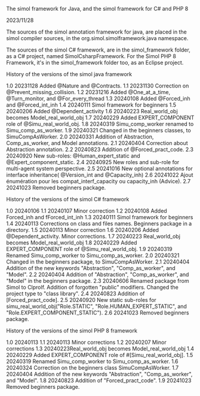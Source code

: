 The simol framework for Java, and the simol framework for C# and PHP 8

2023/11/28

The sources of the simol annotation framework for java, are placed in the simol compiler sources, in the org.simol.simolframework.java namespace.

The sources of the simol C# framework, are in the simol_framework folder, as a C# project, named SimolCsharpFramework.
For the Simol PHP 8 Framework, it's in the simol_framework folder too, as an Eclipse project.

History of the versions of the simol java framework

1.0	20231128	Added @Nature and @Contracts.
1.1 20231130	Correction on @Prevent_missing_collision.
1.2 20231216  Added @One_at_a_time, @Turn_monitor, and @For_every_thread
1.3 20240108 	Added @Forced_inh and @Forced_int_inh
1.4 20240111	Simol framework for beginners
1.5 20240206	Added @Dependent_activity
1.6 20240223	Real_world_obj becomes Model_real_world_obj
1.7	20240229	Added EXPERT_COMPONENT role of @Simu_real_world_obj.
1.8 20240319 Simu_comp_worker renamed to Simu_comp_as_worker.
1.9	20240321	Changed in the beginners classes, to SimuCompAsWorker.
2.0 20240331 Addition of Abstraction, Comp_as_worker, and Model annotations.
2.1 20240404 Correction about Abstraction annotation.
2.2 20240823 Addition of @Forced_pract_code.
2.3 20240920 New sub-roles: @Human_expert_static and @Expert_component_static.
2.4 20240925 New roles and sub-role for multi-agent system perspective.
2.5 20241016 New optional annotations for interface inheritance( @Version_int and @Capacity_inh)
2.6 20241022 Ajout énumération pour les compat_interf_capacity ou capacity_inh (Advice).
2.7 20241023 Removed beginners package.

History of the versions of the simol C# framework

1.0 20240106
1.1 20240107 Minor correction
1.2 20240108 Added Forced_inh and fForced_int_inh
1.3 20240111 Simol framework for beginners
1.4 20240113 Corrections on class and files names. Beginners package in a directory.
1.5 20240113 Minor correction
1.6 20240206	Added @Dependent_activity. Minor corrections.
1.7 20240223	Real_world_obj becomes Model_real_world_obj
1.8 20240229	Added EXPERT_COMPONENT role of @Simu_real_world_obj.
1.9	20240319	Renamed Simu_comp_worker to Simu_comp_as_worker.
2.0	20240321	Changed in the beginners package, to SimuCompAsWorker.
2.1	20240404	Addition of the new keywords "Abstraction", "Comp_as_worker", and "Model".
2.2 20240404	Addition of "Abstraction", "Comp_as_worker", and "Model" in the beginners package.
2.3	20240606	Renamed package from Simol to Clprolf. Addition of forgotten "public" modifiers. Changed the project type to "class library".
2.4 20240823 Addition of [Forced_pract_code].
2.5 20240920 New static sub-roles for simu_real_world_obj("Role.STATIC", "Role.HUMAN_EXPERT_STATIC", and "Role.EXPERT_COMPONENT_STATIC").
2.6 20241023 Removed beginners package.

History of the versions of the simol PHP 8 framework

1.0	20240113
1.1 20240113 Minor corrections
1.2 20240207 Minor corrections
1.3 20240223Real_world_obj becomes Model_real_world_obj
1.4	20240229 Added EXPERT_COMPONENT role of #[Simu_real_world_obj].
1.5	20240319 Renamed Simu_comp_worker to Simu_comp_as_worker.
1.6	20240324 Correction on the beginners class SimuCompAsWorker.
1.7	20240404	Addition of the new keywords "Abstraction", "Comp_as_worker", and "Model".
1.8 20240823 Addition of "Forced_pract_code".
1.9 20241023 Removed beginners package.